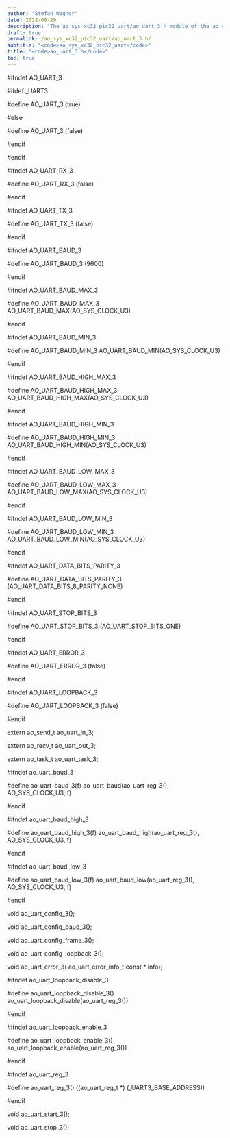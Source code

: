 ```yaml
---
author: "Stefan Wagner"
date: 2022-08-29
description: "The ao_sys_xc32_pic32_uart/ao_uart_3.h module of the ao real-time operating system."
draft: true
permalink: /ao_sys_xc32_pic32_uart/ao_uart_3.h/ 
subtitle: "<code>ao_sys_xc32_pic32_uart</code>"
title: "<code>ao_uart_3.h</code>"
toc: true
---
```


#ifndef AO_UART_3

#ifdef  _UART3

#define AO_UART_3                       (true)

#else

#define AO_UART_3                       (false)

#endif

#endif

#ifndef AO_UART_RX_3

#define AO_UART_RX_3                    (false)

#endif

#ifndef AO_UART_TX_3

#define AO_UART_TX_3                    (false)

#endif

#ifndef AO_UART_BAUD_3

#define AO_UART_BAUD_3                  (9600)

#endif

#ifndef AO_UART_BAUD_MAX_3

#define AO_UART_BAUD_MAX_3              AO_UART_BAUD_MAX(AO_SYS_CLOCK_U3)

#endif

#ifndef AO_UART_BAUD_MIN_3

#define AO_UART_BAUD_MIN_3              AO_UART_BAUD_MIN(AO_SYS_CLOCK_U3)

#endif

#ifndef AO_UART_BAUD_HIGH_MAX_3

#define AO_UART_BAUD_HIGH_MAX_3         AO_UART_BAUD_HIGH_MAX(AO_SYS_CLOCK_U3)

#endif

#ifndef AO_UART_BAUD_HIGH_MIN_3

#define AO_UART_BAUD_HIGH_MIN_3         AO_UART_BAUD_HIGH_MIN(AO_SYS_CLOCK_U3)

#endif

#ifndef AO_UART_BAUD_LOW_MAX_3

#define AO_UART_BAUD_LOW_MAX_3          AO_UART_BAUD_LOW_MAX(AO_SYS_CLOCK_U3)

#endif

#ifndef AO_UART_BAUD_LOW_MIN_3

#define AO_UART_BAUD_LOW_MIN_3          AO_UART_BAUD_LOW_MIN(AO_SYS_CLOCK_U3)

#endif

#ifndef AO_UART_DATA_BITS_PARITY_3

#define AO_UART_DATA_BITS_PARITY_3      (AO_UART_DATA_BITS_8_PARITY_NONE)

#endif

#ifndef AO_UART_STOP_BITS_3

#define AO_UART_STOP_BITS_3             (AO_UART_STOP_BITS_ONE)

#endif

#ifndef AO_UART_ERROR_3

#define AO_UART_ERROR_3                 (false)

#endif

#ifndef AO_UART_LOOPBACK_3

#define AO_UART_LOOPBACK_3              (false)

#endif

extern  ao_send_t                       ao_uart_in_3;

extern  ao_recv_t                       ao_uart_out_3;

extern  ao_task_t                       ao_uart_task_3;

#ifndef ao_uart_baud_3

#define ao_uart_baud_3(f)               ao_uart_baud(ao_uart_reg_3(), AO_SYS_CLOCK_U3, f)

#endif

#ifndef ao_uart_baud_high_3

#define ao_uart_baud_high_3(f)          ao_uart_baud_high(ao_uart_reg_3(), AO_SYS_CLOCK_U3, f)

#endif

#ifndef ao_uart_baud_low_3

#define ao_uart_baud_low_3(f)           ao_uart_baud_low(ao_uart_reg_3(), AO_SYS_CLOCK_U3, f)

#endif

void    ao_uart_config_3();

void    ao_uart_config_baud_3();

void    ao_uart_config_frame_3();

void    ao_uart_config_loopback_3();

void    ao_uart_error_3(                ao_uart_error_info_t const * info);

#ifndef ao_uart_loopback_disable_3

#define ao_uart_loopback_disable_3()    ao_uart_loopback_disable(ao_uart_reg_3())

#endif

#ifndef ao_uart_loopback_enable_3

#define ao_uart_loopback_enable_3()     ao_uart_loopback_enable(ao_uart_reg_3())

#endif

#ifndef ao_uart_reg_3

#define ao_uart_reg_3()                 ((ao_uart_reg_t *) (_UART3_BASE_ADDRESS))

#endif

void    ao_uart_start_3();

void    ao_uart_stop_3();

